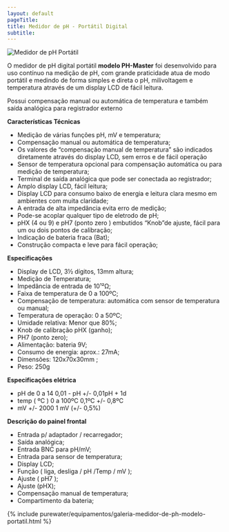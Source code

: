 ```yaml
---
layout: default
pageTitle: 
title: Medidor de pH - Portátil Digital
subtitle: 
---
```


<img class="img-responsive pull-right" style="max-width: 100%;" src="../../website/images/box_medidor-ph-portatil.png" alt="Medidor de pH Portátil">


O medidor de pH digital portátil <strong>modelo PH-Master</strong> foi desenvolvido para uso contínuo na medição de pH, com grande praticidade atua de modo portátil e medindo de forma simples e direta o pH, milivoltagem e temperatura através de um display LCD de fácil leitura.

Possui compensação manual ou automática de temperatura e também saída analógica para registrador externo 

<strong>Características Técnicas</strong>

- Medição de várias funções pH, mV e temperatura;
- Compensação manual ou automática de temperatura;
- Os valores de “compensação manual de temperatura” são indicados diretamente através do display LCD, sem erros e de fácil operação
- Sensor de temperatura opcional para compensação automática ou para medição de temperatura;
- Terminal de saída analógica que pode ser conectada ao registrador;
- Amplo display LCD, fácil leitura;
- Display LCD para consumo baixo de energia e leitura clara mesmo em ambientes com muita claridade;
- A entrada de alta impedância evita erro de medição;
- Pode-se acoplar qualquer tipo de eletrodo de pH;
- pHX (4 ou 9) e pH7 (ponto zero ) embutidos “Knob”de ajuste, fácil para um ou dois pontos de calibração;
- Indicação de bateria fraca (Bat);
- Construção compacta e leve para fácil operação;
 
<strong>Especificações</strong>

- Display de LCD, 3½ dígitos, 13mm altura;
- Medição de Temperatura;
- Impedância de entrada de 10¹²Ω;
- Faixa de temperatura de 0 a 100ºC;
- Compensação de temperatura: automática com sensor de temperatura ou manual;
- Temperatura de operação: 0 a 50ºC;
- Umidade relativa: Menor que 80%;
- Knob de calibração pHX (ganho);
- PH7 (ponto zero);
- Alimentação: bateria 9V;
- Consumo de energia: aprox.: 27mA;
- Dimensões: 120x70x30mm ;
- Peso: 250g
 
<strong>Especificações elétrica</strong>

- pH de 0 a 14 0,01 - pH +/- 0,01pH + 1d
- temp ( ºC ) 0 a 100ºC 0,1ºC +/- 0,8ºC
- mV +/- 2000  1 mV (+/- 0,5%)
 
<strong>Descrição do painel frontal</strong>

- Entrada p/ adaptador / recarregador;
- Saída analógica;
- Entrada BNC para pH/mV;
- Entrada para sensor de temperatura;
- Display LCD;
- Função ( liga, desliga / pH /Temp / mV );
- Ajuste ( pH7 );
- Ajuste (pHX);
- Compensação manual de temperatura;
- Compartimento da bateria;


{% include purewater/equipamentos/galeria-medidor-de-ph-modelo-portatil.html %}

